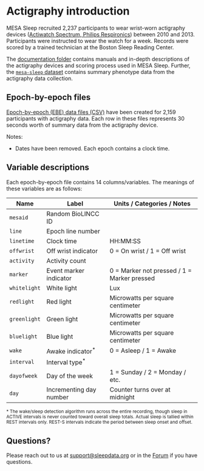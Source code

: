 # Actigraphy introduction

MESA Sleep recruited 2,237 participants to wear wrist-worn actigraphy devices ([Actiwatch Spectrum, Philips Respironics](http://www.usa.philips.com/healthcare/product/HC1046964/actiwatch-spectrum-activity-monitor)) between 2010 and 2013. Participants were instructed to wear the watch for a week. Records were scored by a trained technician at the Boston Sleep Reading Center.

The [documentation folder](:files_path:/documentation) contains manuals and in-depth descriptions of the actigraphy devices and scoring process used in MESA Sleep. Further, the [`mesa-sleep` dataset](:files_path:/datasets) contains summary phenotype data from the actigraphy data collection.

## Epoch-by-epoch files

[Epoch-by-epoch (EBE) data files (CSV)](:files_path:/actigraphy) have been created for 2,159 participants with actigraphy data. Each row in these files represents 30 seconds worth of summary data from the actigraphy device.

Notes:

- Dates have been removed. Each epoch contains a clock time.

## Variable descriptions

Each epoch-by-epoch file contains 14 columns/variables. The meanings of these variables are as follows:

| Name          | Label                       | Units / Categories / Notes                  |
| ------------- | --------------------------- | ------------------------------------------- |
| `mesaid`      | Random BioLINCC ID          |                                             |
| `line`        | Epoch line number           |                                             |
| `linetime`    | Clock time                  | HH:MM:SS                                    |
| `offwrist`    | Off wrist indicator         | 0 = On wrist / 1 = Off wrist                |
| `activity`    | Activity count              |                                             |
| `marker`      | Event marker indicator      | 0 = Marker not pressed / 1 = Marker pressed |
| `whitelight`  | White light                 | Lux                                         |
| `redlight`    | Red light                   | Microwatts per square centimeter            |
| `greenlight`  | Green light                 | Microwatts per square centimeter            |
| `bluelight`   | Blue light                  | Microwatts per square centimeter            |
| `wake`        | Awake indicator<sup>*</sup> | 0 = Asleep / 1 = Awake                      |
| `interval`    | Interval type<sup>*</sup>   |                                             |
| `dayofweek`   | Day of the week             | 1 = Sunday / 2 = Monday / etc.              |
| `day`         | Incrementing day number     | Counter turns over at midnight              |

<sup>* The wake/sleep detection algorithm runs across the entire recording, though sleep in ACTIVE intervals is never counted toward overall sleep totals. Actual sleep is tallied within REST intervals only. REST-S intervals indicate the period between sleep onset and offset.</sup>

## Questions?

Please reach out to us at support@sleepdata.org or in the [Forum](https://sleepdata.org/forum) if you have questions.
